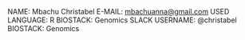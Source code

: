NAME: Mbachu Christabel
E-MAIL: mbachuanna@gmail.com
USED LANGUAGE: R
BIOSTACK: Genomics
SLACK USERNAME: @christabel
BIOSTACK: Genomics

